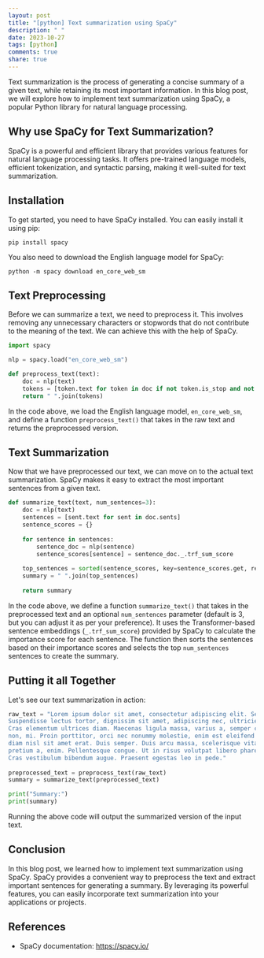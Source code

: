 ```yaml
---
layout: post
title: "[python] Text summarization using SpaCy"
description: " "
date: 2023-10-27
tags: [python]
comments: true
share: true
---
```


Text summarization is the process of generating a concise summary of a given text, while retaining its most important information. In this blog post, we will explore how to implement text summarization using SpaCy, a popular Python library for natural language processing.

## Why use SpaCy for Text Summarization?

SpaCy is a powerful and efficient library that provides various features for natural language processing tasks. It offers pre-trained language models, efficient tokenization, and syntactic parsing, making it well-suited for text summarization.

## Installation

To get started, you need to have SpaCy installed. You can easily install it using pip:

```
pip install spacy
```

You also need to download the English language model for SpaCy:

```
python -m spacy download en_core_web_sm
```

## Text Preprocessing

Before we can summarize a text, we need to preprocess it. This involves removing any unnecessary characters or stopwords that do not contribute to the meaning of the text. We can achieve this with the help of SpaCy.

```python
import spacy

nlp = spacy.load("en_core_web_sm")

def preprocess_text(text):
    doc = nlp(text)
    tokens = [token.text for token in doc if not token.is_stop and not token.is_punct]
    return " ".join(tokens)
```

In the code above, we load the English language model, `en_core_web_sm`, and define a function `preprocess_text()` that takes in the raw text and returns the preprocessed version.

## Text Summarization

Now that we have preprocessed our text, we can move on to the actual text summarization. SpaCy makes it easy to extract the most important sentences from a given text.

```python
def summarize_text(text, num_sentences=3):
    doc = nlp(text)
    sentences = [sent.text for sent in doc.sents]
    sentence_scores = {}
    
    for sentence in sentences:
        sentence_doc = nlp(sentence)
        sentence_scores[sentence] = sentence_doc._.trf_sum_score
        
    top_sentences = sorted(sentence_scores, key=sentence_scores.get, reverse=True)[:num_sentences]
    summary = " ".join(top_sentences)
    
    return summary
```

In the code above, we define a function `summarize_text()` that takes in the preprocessed text and an optional `num_sentences` parameter (default is 3, but you can adjust it as per your preference). It uses the Transformer-based sentence embeddings (`_.trf_sum_score`) provided by SpaCy to calculate the importance score for each sentence. The function then sorts the sentences based on their importance scores and selects the top `num_sentences` sentences to create the summary.

## Putting it all Together

Let's see our text summarization in action:

```python
raw_text = "Lorem ipsum dolor sit amet, consectetur adipiscing elit. Sed non risus. \
Suspendisse lectus tortor, dignissim sit amet, adipiscing nec, ultricies sed, dolor. \
Cras elementum ultrices diam. Maecenas ligula massa, varius a, semper congue, euismod \
non, mi. Proin porttitor, orci nec nonummy molestie, enim est eleifend mi, non fermentum \
diam nisl sit amet erat. Duis semper. Duis arcu massa, scelerisque vitae, consequat in, \
pretium a, enim. Pellentesque congue. Ut in risus volutpat libero pharetra tempor. \
Cras vestibulum bibendum augue. Praesent egestas leo in pede."
    
preprocessed_text = preprocess_text(raw_text)
summary = summarize_text(preprocessed_text)

print("Summary:")
print(summary)
```

Running the above code will output the summarized version of the input text.

## Conclusion

In this blog post, we learned how to implement text summarization using SpaCy. SpaCy provides a convenient way to preprocess the text and extract important sentences for generating a summary. By leveraging its powerful features, you can easily incorporate text summarization into your applications or projects.

## References

- SpaCy documentation: https://spacy.io/